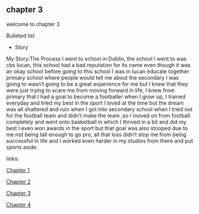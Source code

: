 ## chapter 3

welcome to chapter 3

Bulleted list

- Story


My Story:The Process
I went  to school in Dublin, the school I went to was cbs lucan, this school had a bad reputation for its name even though it was an okay school before going to this school I was in lucan educate together primary school where people would tell me about the secondary I was going to wasn’t going to be a great experience for me but I knew that they were just trying to scare me from moving forward in life, I knew from primary that I had a goal to become a footballer when I grow up, I trained everyday and tried my best in the sport I loved at the time but the dream was all shattered and ruin when I got into secondary school  when I tried out for the football team and didn’t make the team ,so I moved on from football completely and went onto basketball in which I thrived in a bit and did my best I even won awards in the sport but that goal was also stooped due to me not being tall enough to go pro, all that loss didn’t stop me from being successful in life and I worked even harder in my studies from there and put sports aside.




links:

[Chapter 1](chapter01.md)

[Chapter 2](chapter02.md)

[Chapter 3](chapter03.md)

[Chapter 4](chapter04.md)